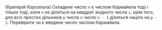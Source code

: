 (Критерій Корсельта) Складене число <code>n</code> є числом Кармайкла тоді і тільки тоді, коли <code>n</code> не ділиться на квадрат жодного числа <code>і</code>, крім того, для всіх простих дільників <code>p</code> числа <code>n</code> число <code>n - 1</code> ділиться націло на <code>p - 1</code>. Перевірити чи є введене число числом Кармайкла.
